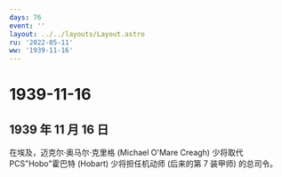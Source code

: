 ```yaml
---
days: 76
event: ''
layout: ../../layouts/Layout.astro
ru: '2022-05-11'
ww: '1939-11-16'
---
```


# 1939-11-16

## 1939 年 11 月 16 日

在埃及，迈克尔·奥马尔·克里格 (Michael O\'Mare Creagh) 少将取代
PCS"Hobo"霍巴特 (Hobart) 少将担任机动师 (后来的第 7 装甲师) 的总司令。